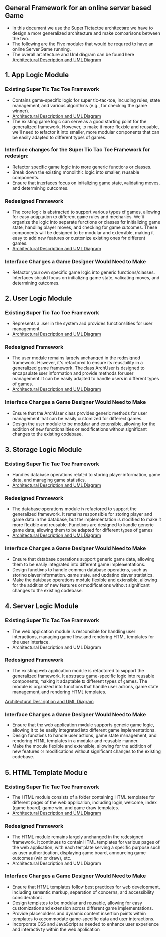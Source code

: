 ## General Framework for an online server based Game
- In this document we use the Super Tictactoe architecture we have to design a more generalized architecture and make comparisons between the two.
- The following are the Five modules that would be required to have an online Server Game running.
- The overall archtecture and Uml diagram can be found here [Architectural Description and UML Diagram](project_architecture.md)
## 1. App Logic Module
### Existing Super Tic Tac Toe Framework
- Contains game-specific logic for super tic-tac-toe, including rules, state management, and various algorithms (e.g., for checking the game winner).
- [Architectural Description and UML Diagram](../arch_documents/arch_appLogic.md)
- The existing game logic can serve as a good starting point for the generalized framework. However, to make it more flexible and reusable, we'll need to refactor it into smaller, more modular components that can be easily adapted to different types of games.
### Interface changes for the Super Tic Tac Toe Framework for redesign:
- Refactor specific game logic into more generic functions or classes.
- Break down the existing monolithic logic into smaller, reusable components.
- Ensure that interfaces focus on initializing game state, validating moves, and determining outcomes.

### Redesigned Framework
- The core logic is abstracted to support various types of games, allowing for easy adaptation to different game rules and mechanics. We'll organize the logic into separate functions or classes for initializing game state, handling player moves, and checking for game outcomes. These components will be designed to be modular and extensible, making it easy to add new features or customize existing ones for different games.
- [Architectural Description and UML Diagram](appLogic_Architecture.md)

### Interface Changes a Game Designer Would Need to Make
- Refactor your own specific game logic into generic functions/classes. Interfaces should focus on initializing game state, validating moves, and determining outcomes.

## 2. User Logic Module
### Existing Super Tic Tac Toe Framework
- Represents a user in the system and provides functionalities for user management
- [Architectural Description and UML Diagram](../arch_documents/arch_user.md)

### Redesigned Framework
- The user module remains largely unchanged in the redesigned framework. However, it's refactored to ensure its reusability in a generalized game framework. The class ArchUser is designed to encapsulate user information and provide methods for user management. It can be easily adapted to handle users in different types of games.
- [Architectural Description and UML Diagram](userLogic_Architecture.md)

### Interface Changes a Game Designer Would Need to Make
- Ensure that the ArchUser class provides generic methods for user management that can be easily customized for different games.
- Design the user module to be modular and extensible, allowing for the addition of new functionalities or modifications without significant changes to the existing codebase.

## 3. Storage Logic Module

### Existing Super Tic Tac Toe Framework
- Handles database operations related to storing player information, game data, and managing game statistics.
- [Architectural Description and UML Diagram](../arch_documents/arch_store.md)

### Redesigned Framework
- The database operations module is refactored to support the generalized framework. It remains responsible for storing player and game data in the database, but the implementation is modified to make it more flexible and reusable. Functions are designed to handle generic game data, allowing them to be adapted for different types of games
- [Architectural Description and UML Diagram](storageLogic_Architecture.md)

### Interface Changes a Game Designer Would Need to Make
- Ensure that database operations support generic game data, allowing them to be easily integrated into different game implementations.
- Design functions to handle common database operations, such as storing player information, game state, and updating player statistics.
- Make the database operations module flexible and extensible, allowing for the addition of new features or modifications without significant changes to the existing codebase.

## 4. Server Logic Module

### Existing Super Tic Tac Toe Framework
- The web application module is responsible for handling user interactions, managing game flow, and rendering HTML templates for the user interface.
- [Architectural Description and UML Diagram](../arch_documents/arch_serverAPI.md)

### Redesigned Framework
- The existing web application module is refactored to support the generalized framework. It abstracts game-specific logic into reusable components, making it adaptable to different types of games. The module is organized into functions that handle user actions, game state management, and rendering HTML templates.

[Architectural Description and UML Diagram](serverLogic_Architecture.md)

### Interface Changes a Game Designer Would Need to Make
- Ensure that the web application module supports generic game logic, allowing it to be easily integrated into different game implementations.
- Design functions to handle user actions, game state management, and rendering HTML templates in a modular and reusable manner.
- Make the module flexible and extensible, allowing for the addition of new features or modifications without significant changes to the existing codebase.

## 5. HTML Template Module

### Existing Super Tic Tac Toe Framework
- The HTML module consists of a folder containing HTML templates for different pages of the web application, including login, welcome, index (game board), game win, and game draw templates.
- [Architectural Description and UML Diagram](../arch_documents/arch_html.md)

### Redesigned Framework
- The HTML module remains largely unchanged in the redesigned framework. It continues to contain HTML templates for various pages of the web application, with each template serving a specific purpose such as user authentication, displaying game board, announcing game outcomes (win or draw), etc.
- [Architectural Description and UML Diagram](htmlTemplate_Architecture.md)

### Interface Changes a Game Designer Would Need to Make
- Ensure that HTML templates follow best practices for web development, including semantic markup, separation of concerns, and accessibility considerations.
- Design templates to be modular and reusable, allowing for easy customization and extension across different game implementations.
- Provide placeholders and dynamic content insertion points within templates to accommodate game-specific data and user interactions.
- Incorporate CSS and JavaScript as needed to enhance user experience and interactivity within the web application






